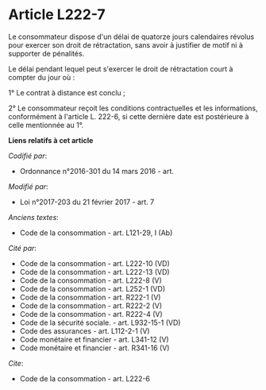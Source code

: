# Article L222-7

Le consommateur dispose d'un délai de quatorze jours calendaires révolus pour exercer son droit de rétractation, sans avoir à
justifier de motif ni à supporter de pénalités. 

Le délai pendant lequel peut s'exercer le droit de rétractation court à compter du jour où : 

1° Le contrat à distance est conclu ; 

2° Le consommateur reçoit les conditions contractuelles et les informations, conformément à l'article L. 222-6, si cette
dernière date est postérieure à celle mentionnée au 1°.

**Liens relatifs à cet article**

_Codifié par_:

  - Ordonnance n°2016-301 du 14 mars 2016 - art.

_Modifié par_:

  - Loi n°2017-203 du 21 février 2017 - art. 7

_Anciens textes_:

  - Code de la consommation - art. L121-29, I (Ab)

_Cité par_:

  - Code de la consommation - art. L222-10 (VD)
  - Code de la consommation - art. L222-13 (VD)
  - Code de la consommation - art. L222-8 (V)
  - Code de la consommation - art. L252-1 (VD)
  - Code de la consommation - art. R222-1 (V)
  - Code de la consommation - art. R222-2 (V)
  - Code de la consommation - art. R222-4 (V)
  - Code de la sécurité sociale. - art. L932-15-1 (VD)
  - Code des assurances - art. L112-2-1 (V)
  - Code monétaire et financier - art. L341-12 (V)
  - Code monétaire et financier - art. R341-16 (V)

_Cite_:

  - Code de la consommation - art. L222-6
